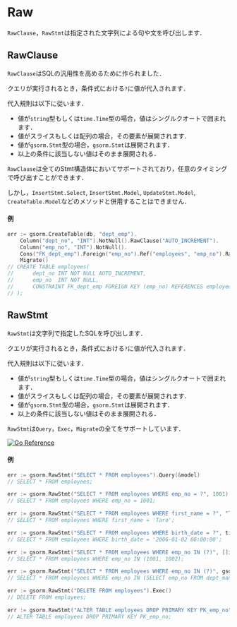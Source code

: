 # Raw
`RawClause`，`RawStmt`は指定された文字列による句や文を呼び出します．


## RawClause
`RawClause`はSQLの汎用性を高めるために作られました．

クエリが実行されるとき，条件式における`?`に値が代入されます．

代入規則は以下に従います．

- 値が`string`型もしくは`time.Time`型の場合，値はシングルクオートで囲まれます．
- 値がスライスもしくは配列の場合，その要素が展開されます．
- 値が`gsorm.Stmt`型の場合，`gsorm.Stmt`は展開されます．
- 以上の条件に該当しない値はそのまま展開される．

`RawClause`は全てのStmt構造体においてサポートされており，任意のタイミングで呼び出すことができます．

しかし，`InsertStmt.Select`, `InsertStmt.Model`, `UpdateStmt.Model`, `CreateTable.Model`などのメソッドと併用することはできません．

#### 例
```go
err := gsorm.CreateTable(db, "dept_emp").
    Column("dept_no", "INT").NotNull().RawClause("AUTO_INCREMENT").
    Column("emp_no", "INT").NotNull().
    Cons("FK_dept_emp").Foreign("emp_no").Ref("employees", "emp_no").RawClause("ON UPDATE CASCADE").
    Migrate()
// CREATE TABLE employees(
//      dept_no INT NOT NULL AUTO_INCREMENT,
//      emp_no  INT NOT NULL,
//      CONSTRAINT FK_dept_emp FOREIGN KEY (emp_no) REFERENCES employees (emp_no) ON UPDATE CASCADE
// );
```


## RawStmt
`RawStmt`は文字列で指定したSQLを呼び出します．

クエリが実行されるとき，条件式における`?`に値が代入されます．

代入規則は以下に従います．

- 値が`string`型もしくは`time.Time`型の場合，値はシングルクオートで囲まれます．
- 値がスライスもしくは配列の場合，その要素が展開されます．
- 値が`gsorm.Stmt`型の場合，`gsorm.Stmt`は展開されます．
- 以上の条件に該当しない値はそのまま展開される．

`RawStmt`は`Query`，`Exec`，`Migrate`の全てをサポートしています．

[![Go Reference](https://pkg.go.dev/badge/github.com/champon1020/gsorm#RawStmt.svg)](https://pkg.go.dev/github.com/champon1020/gsorm#RawStmt)

#### 例
```go
err := gsorm.RawStmt("SELECT * FROM employees").Query(&model)
// SELECT * FROM employees;

err := gsorm.RawStmt("SELECT * FROM employees WHERE emp_no = ?", 1001).Query(&model)
// SELECT * FROM employees WHERE emp_no = 1001;

err := gsorm.RawStmt("SELECT * FROM employees WHERE first_name = ?", "Taro").Query(&model)
// SELECT * FROM employees WHERE first_name = 'Taro';

err := gsorm.RawStmt("SELECT * FROM employees WHERE birth_date = ?", time.Date(2006, time.January, 2, 0, 0, 0, 0, time.UTC)).Query(&model)
// SELECT * FROM employees WHERE birth_date = '2006-01-02 00:00:00';

err := gsorm.RawStmt("SELECT * FROM employees WHERE emp_no IN (?)", []int{1001, 1002}).Query(&model)
// SELECT * FROM employees WHERE emp_no IN (1001, 1002);

err := gsorm.RawStmt("SELECT * FROM employees WHERE emp_no IN (?)", gsorm.Select(nil, "emp_no").From("dept_manager")).Query(&model)
// SELECT * FROM employees WHERE emp_no IN (SELECT emp_no FROM dept_manager);

err := gsorm.RawStmt("DELETE FROM employees").Exec()
// DELETE FROM employees;

err := gsorm.RawStmt("ALTER TABLE employees DROP PRIMARY KEY PK_emp_no").Migrate()
// ALTER TABLE employees DROP PRIMARY KEY PK_emp_no;
```
